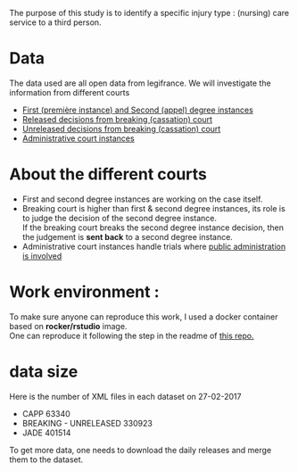 The purpose of this study is to identify a specific injury type : (nursing) care service to a third person.

# Data
The data used are all open data from legifrance.
We will investigate the information from different courts
<ul>
<li>
  <a href="https://www.data.gouv.fr/fr/datasets/capp/">
  First (première instance) and Second (appel) degree instances
  </a>
<li>
  <a href="https://www.data.gouv.fr/fr/datasets/cass/">
  Released decisions from breaking (cassation) court
  </a>
<li>
  <a href="https://www.data.gouv.fr/fr/datasets/inca/">
  Unreleased decisions from breaking (cassation) court
  </a>
<li>
  <a href="https://www.data.gouv.fr/fr/datasets/jade/">
  Administrative court instances
  </a>
</ul>

# About the different courts

<ul>
<li>
First and second degree instances are working on the case itself.
<li>
Breaking court is higher than first & second degree instances, its role is to judge the decision of the second degree instance.
<br>
If the breaking court breaks the second degree instance decision, then the judgement is <b>sent back</b> to a second degree instance.
<li>Administrative court instances handle trials where <a href="https://www.service-public.fr/particuliers/vosdroits/F2025"> public administration is involved </a>
</ul>

# Work environment :
To make sure anyone can reproduce this work, I used a docker container based on <b>rocker/rstudio</b> image.<br>
One can reproduce it following the step in the readme of <a href="https://github.com/phileas-condemine/text-mining"> this repo.</a>

# data size
Here is the number of XML files in each dataset on 27-02-2017
<ul>
<li> CAPP 63340
<li BREAKING - RELEASED 134217
<li> BREAKING - UNRELEASED 330923
<li> JADE 401514
</ul>
To get more data, one needs to download the daily releases and merge them to the dataset.
